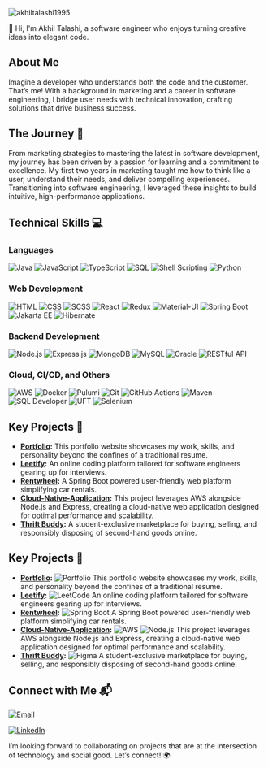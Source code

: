<p align="left"> <img src="https://komarev.com/ghpvc/?username=akhiltalashi1995&label=Profile%20views&color=0e75b6&style=flat" alt="akhiltalashi1995" /> </p>
👋 Hi, I'm Akhil Talashi, a software engineer who enjoys turning creative ideas into elegant code.

## About Me
Imagine a developer who understands both the code and the customer. That’s me! With a background in marketing and a career in software engineering, I bridge user needs with technical innovation, crafting solutions that drive business success.

## The Journey 👣
From marketing strategies to mastering the latest in software development, my journey has been driven by a passion for learning and a commitment to excellence. My first two years in marketing taught me how to think like a user, understand their needs, and deliver compelling experiences. Transitioning into software engineering, I leveraged these insights to build intuitive, high-performance applications.

## Technical Skills 💻

### Languages
![Java](https://img.shields.io/badge/Java-007396?style=for-the-badge&logo=java&logoColor=white)
![JavaScript](https://img.shields.io/badge/JavaScript-F7DF1E?style=for-the-badge&logo=javascript&logoColor=black)
![TypeScript](https://img.shields.io/badge/TypeScript-007ACC?style=for-the-badge&logo=typescript&logoColor=white)
![SQL](https://img.shields.io/badge/SQL-4479A1?style=for-the-badge&logo=postgresql&logoColor=white)
![Shell Scripting](https://img.shields.io/badge/Shell_Scripting-4EAA25?style=for-the-badge&logo=gnu-bash&logoColor=white)
![Python](https://img.shields.io/badge/Python-3776AB?style=for-the-badge&logo=python&logoColor=white)

### Web Development
![HTML](https://img.shields.io/badge/HTML-E34F26?style=for-the-badge&logo=html5&logoColor=white)
![CSS](https://img.shields.io/badge/CSS-1572B6?style=for-the-badge&logo=css3&logoColor=white)
![SCSS](https://img.shields.io/badge/SCSS-CC6699?style=for-the-badge&logo=sass&logoColor=white)
![React](https://img.shields.io/badge/React-61DAFB?style=for-the-badge&logo=react&logoColor=black)
![Redux](https://img.shields.io/badge/Redux-764ABC?style=for-the-badge&logo=redux&logoColor=white)
![Material-UI](https://img.shields.io/badge/Material--UI-0081CB?style=for-the-badge&logo=mui&logoColor=white)
![Spring Boot](https://img.shields.io/badge/Spring_Boot-6DB33F?style=for-the-badge&logo=spring-boot&logoColor=white)
![Jakarta EE](https://img.shields.io/badge/Jakarta%20EE-0088CC?style=for-the-badge&logo=jakartaee&logoColor=white)
![Hibernate](https://img.shields.io/badge/Hibernate-59666C?style=for-the-badge&logo=hibernate&logoColor=white)

### Backend Development
![Node.js](https://img.shields.io/badge/Node.js-339933?style=for-the-badge&logo=node-dot-js&logoColor=white)
![Express.js](https://img.shields.io/badge/Express.js-000000?style=for-the-badge&logo=express&logoColor=white)
![MongoDB](https://img.shields.io/badge/MongoDB-47A248?style=for-the-badge&logo=mongodb&logoColor=white)
![MySQL](https://img.shields.io/badge/MySQL-4479A1?style=for-the-badge&logo=mysql&logoColor=white)
![Oracle](https://img.shields.io/badge/Oracle-F80000?style=for-the-badge&logo=oracle&logoColor=white)
![RESTful API](https://img.shields.io/badge/RESTful%20API-02569B?style=for-the-badge&logo=api&logoColor=white)

### Cloud, CI/CD, and Others
![AWS](https://img.shields.io/badge/AWS-232F3E?style=for-the-badge&logo=amazon-aws&logoColor=white)
![Docker](https://img.shields.io/badge/Docker-2496ED?style=for-the-badge&logo=docker&logoColor=white)
![Pulumi](https://img.shields.io/badge/Pulumi-512BD4?style=for-the-badge&logo=pulumi&logoColor=white)
![Git](https://img.shields.io/badge/Git-F05032?style=for-the-badge&logo=git&logoColor=white)
![GitHub Actions](https://img.shields.io/badge/GitHub_Actions-2088FF?style=for-the-badge&logo=github-actions&logoColor=white)
![Maven](https://img.shields.io/badge/Maven-C71A36?style=for-the-badge&logo=apache-maven&logoColor=white)
![SQL Developer](https://img.shields.io/badge/SQL_Developer-0081CB?style=for-the-badge&logo=oracle&logoColor=white)
![UFT](https://img.shields.io/badge/UFT-6DB33F?style=for-the-badge&logo=appium&logoColor=white)
![Selenium](https://img.shields.io/badge/Selenium-43B02A?style=for-the-badge&logo=selenium&logoColor=white)


## Key Projects 💎
- **[Portfolio](https://www.akhiltalashi.dev/):** This portfolio website showcases my work, skills, and personality beyond the confines of a traditional resume.
- **[Leetify](https://leetify.vercel.app/):** An online coding platform tailored for software engineers gearing up for interviews.
- **[Rentwheel](https://github.com/AkhilTalashi1995/Rentwheel):** A Spring Boot powered user-friendly web platform simplifying car rentals.
- **[Cloud-Native-Application](https://github.com/AkhilTalashi1995/Cloud-Native-Application):** This project leverages AWS alongside Node.js and Express, creating a cloud-native web application designed for optimal performance and scalability.
- **[Thrift Buddy](https://www.figma.com/proto/4UcQF4vUClvu2RiTJj931i/ThriftBuddy?node-id=303-2774&scaling=scale-down&page-id=0%3A1&starting-point-node-id=303%3A2774&show-proto-sidebar=1&t=HCgOGOoOIYAbw1mt-9):** A student-exclusive marketplace for buying, selling, and responsibly disposing of second-hand goods online.

## Key Projects 💎

- **[Portfolio](https://www.akhiltalashi.dev/):** ![Portfolio](https://img.icons8.com/external-flat-juicy-fish/64/000000/external-website-website-flat-flat-juicy-fish.png) This portfolio website showcases my work, skills, and personality beyond the confines of a traditional resume.
- **[Leetify](https://leetify.vercel.app/):** ![LeetCode](https://img.icons8.com/external-tal-revivo-color-tal-revivo/64/000000/external-leetcode-programming-app-logo-tal-revivo-color-tal-revivo.png) An online coding platform tailored for software engineers gearing up for interviews.
- **[Rentwheel](https://github.com/AkhilTalashi1995/Rentwheel):** ![Spring Boot](https://img.icons8.com/color/64/000000/spring-logo.png) A Spring Boot powered user-friendly web platform simplifying car rentals.
- **[Cloud-Native-Application](https://github.com/AkhilTalashi1995/Cloud-Native-Application):** ![AWS](https://img.icons8.com/color/64/000000/amazon-web-services.png) ![Node.js](https://img.icons8.com/color/64/000000/nodejs.png) This project leverages AWS alongside Node.js and Express, creating a cloud-native web application designed for optimal performance and scalability.
- **[Thrift Buddy](https://www.figma.com/proto/4UcQF4vUClvu2RiTJj931i/ThriftBuddy?node-id=303-2774&scaling=scale-down&page-id=0%3A1&starting-point-node-id=303%3A2774&show-proto-sidebar=1&t=HCgOGOoOIYAbw1mt-9):** ![Figma](https://img.icons8.com/color/64/000000/figma.png) A student-exclusive marketplace for buying, selling, and responsibly disposing of second-hand goods online.


## Connect with Me 📬

[![Email](https://img.shields.io/badge/Email-95akhiltalashi%40gmail.com-red)](mailto:95akhiltalashi@gmail.com)

[![LinkedIn](https://img.shields.io/badge/LinkedIn-Akhil%20Talashi-blue)](https://www.linkedin.com/in/akhil-talashi)

I’m looking forward to collaborating on projects that are at the intersection of technology and social good. Let’s connect! 🌍


